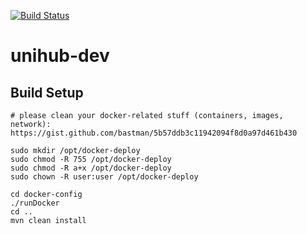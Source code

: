 [![Build Status](https://api.travis-ci.org/unige-pinfo-2018/PInfo1-backend.svg?branch=master)](https://api.travis-ci.org/unige-pinfo-2018/PInfo1-backend.svg?branch=master)

# unihub-dev

## Build Setup

```
# please clean your docker-related stuff (containers, images, network):
https://gist.github.com/bastman/5b57ddb3c11942094f8d0a97d461b430

sudo mkdir /opt/docker-deploy
sudo chmod -R 755 /opt/docker-deploy
sudo chmod -R a+x /opt/docker-deploy
sudo chown -R user:user /opt/docker-deploy

cd docker-config
./runDocker
cd ..
mvn clean install
```
